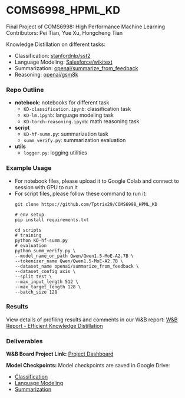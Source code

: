 # COMS6998_HPML_KD
Final Project of COMS6998: High Performance Machine Learning
Contributors: Pei Tian, Yue Xu, Hongcheng Tian

Knowledge Distillation on different tasks: 

- Classification: [stanfordnlp/sst2](https://huggingface.co/datasets/stanfordnlp/sst2)
- Language Modeling: [Salesforce/wikitext](https://huggingface.co/datasets/Salesforce/wikitext)
- Summarization: [openai/summarize_from_feedback](https://huggingface.co/datasets/openai/summarize_from_feedback)
- Reasoning: [openai/gsm8k](https://huggingface.co/datasets/openai/gsm8k)


### Repo Outline

- **notebook**: notebooks for different task
  - `KD-classification.ipynb`: classification task
  - `KD-lm.ipynb`: language modeling task
  - `KD-torch-reasoning.ipynb`: math reasoning task
- **script**
  - `KD-hf-summ.py`: summarization task
  - `summ_verify.py`: summarization evaluation
- **utils**
  - `logger.py`: logging utilities
 
### Example Usage
- For notebook files, please upload it to Google Colab and connect to session with GPU to run it
- For script files, please follow these command to run it:
  ```shell
  git clone https://github.com/Tptrix29/COMS6998_HPML_KD

  # env setup
  pip install requirements.txt

  cd scripts
  # training
  python KD-hf-summ.py
  # evaluation
  python summ_verify.py \
  --model_name_or_path Qwen/Qwen1.5-MoE-A2.7B \
  --tokenizer_name Qwen/Qwen1.5-MoE-A2.7B \
  --dataset_name openai/summarize_from_feedback \
  --dataset_config axis \
  --split test \
  --max_input_length 512 \
  --max_target_length 128 \
  --batch_size 128
  ```

### Results
View details of profiling results and comments in our W&B report: [W&B Report - Efficient Knowledge Distillation](https://wandb.ai/tptrix29/KD-COMS6998/reports/Efficient-Knowledge-Distillation--VmlldzoxMjYyMDI2NQ?accessToken=t6zrnf3ieh6gwnp8atjixk7phndhhxqdnl39ya19avfpq7fzgedoaydze7ttvgyg)

### Deliverables
**W&B Board Project Link:** [Project Dashboard](https://wandb.ai/tptrix29/KD-COMS6998)

**Model Checkpoints:**
Model checkpoints are saved in Google Drive: 
- [Classification](https://drive.google.com/drive/folders/11bVns4xDc_WU0kJYzERCw7IpE44AvsWs?usp=sharing)
- [Language Modeling](https://drive.google.com/drive/folders/11bVns4xDc_WU0kJYzERCw7IpE44AvsWs?usp=sharing)
- [Summarization](https://drive.google.com/drive/u/0/folders/1ss29ZTFx-NL6W-6-mECs1N45H2Q5d7-X)
